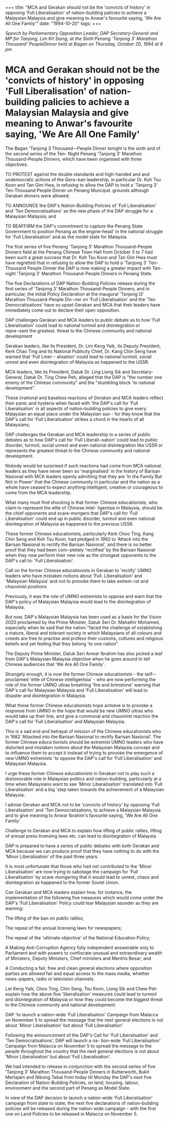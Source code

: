 +++ 
title: "MCA and Gerakan should not be the 'convicts of history' in opposing 'Full Liberalisation'	of nation-building palicies to achieve a Malaysian Malaysia and give meaning to Anwar's favourite saying, 'We Are All One Family'"
date: "1994-10-20"
tags:
+++

_Speech by Parliamentary Opposition Leader, DAP Secretary-General and MP for Tanjong, Lim Kit Siang, at the Sixth Penang 'Tanjong 3' Marathon Thousand' PeopleDinner held at Bagan on Thursday, October 20, 1994 at 8 pm_

# MCA and Gerakan should not be the 'convicts of history' in opposing 'Full Liberalisation'	of nation-building palicies to achieve a Malaysian Malaysia and give meaning to Anwar's favourite saying, 'We Are All One Family'

The Bagan 'Tanjong 3 Thousand--People Dinner tonight is the sixth and of the second series of the Ten- Night Penang 'Tanjong 3' Marathon Thousand-People Dinners, which have been organised with three objectives:</u>

TO PROTEST against the double standards and high-handed and and undemocratic actions of the Gera¬kan leadership, in particular Dr. Koh Tsu Koon and Tan Gim Hwa, in refusing to allow the DAP to hold a  'Tanjong 3' Ten-Thousand People Dinner on Penang Muncipal. grounds although Gerakan dinners were allowed;

TO ANNOUNCE the DAP's Nation-Building Policies of 'Full Liberalisation' and 'Ten Democratisations' as the new phase of the DAP struggle for a Malaysian Malaysia; and

TO REAFFIRM the DAP's commitment to capture the Penang State Government to position Penang as the engine-head' in the national struggle for 'Full Liberalisation' and as the model state for Malaysia.

The first series of five Penang 'Tanjong 3' Marathon Thousand-People Dinners field at the Penang Chinese Town Hall from October 3 to 7 had been such a great success that Dr. Koh Tsu Koon and Tan Gim Hwa must have regretted that in refusing to allow the DAP to hold a 'Tanjong 3' Ten-Thousand People Dinner the DAP is now making a greater impact with Ten-night 'Tanjong 3' Marathon Thousand-People Dinners in Penang State.

The five Declarations of DAP Nation-Building Policies release during the first series of 'Tanjong 3' Marathon Thousand-People Dinners, and in particular, the initial Policy Declaration at the inaugural 'Tanjong l3' Marathon Thousand-People Din¬ner on 'Full LiberaIisation' and the 'Ten Democratisations' have so upset Gerakan and MCA that their leaders have immediately come out to declare their open opposition.

DAP challenges Gerakan and MCA leaders to public  debate as to how 'Full Liberalisation' could load to national turmoil and disintegration or repre¬sent the greatest. threat to the Chinese community and national development

Gerakan leaders, like its President, Dr. Lim Keng Yaik, its Deputy President, Kerk Chao Ting and its National Publicity Chief, Dr. Kang Chin Seng have warned that 'Full Liner-- alisation' could lead to national turmoil, social unrest and even disintegration of Malaysia as happened to the USSR.

MCA leaders, like its President, Datuk Dr. Ling Liong Sik and Secretary-General, Datuk Dr. Ting Chew Peh, alleged that the DAP is "the number one enemy of the Chinese community" and the "stumbling block 'to national development".

These irrational and baseless reactions of Gerakan and MCA leaders reflect their panic and hysteria when faced with 'the DAP's call for 'Full Liberalisation' in all aspects of nation-building policies to give every Malaysian an equal place under the Malaysian sun - for they know that the DAP's call for 'Full Liberalisation' strikes a chord in the hearts of all Malaysians;

DAP challenges the Gerakan and MCA leadership to a series of public debates as to how DAP's call for 'Full Liberali¬sation' could lead to public disorder, turmoil, social unrest and even national disintegration like USSR or represents the greatest threat to the Chinese community and national development.

Nobody would be surprised if such reactions had come from MCA national. leaders as they have never been so 'marginalised' in the history of Barisan Nasional with MCA leaders openly admitting that they are 'In the Family But Not in Power' that the Chinese community in particular and the nation as a whole have ceased to expect anything intelligent, creative or courageous to come from the MCA leadership.

What many must find shocking is that former Chinese educationists, who claim to represent the elite of Chinese intel- ligentsia in Malaysia, should be the chief opponents and scare-mongers that DAP's call for 'Full Liberalisation' could end up in public disorder, turmoil and even national disintegration of Malaysia as happened to the previous USSR.

These former Chinese educationists, particularly Kerk Choo Ting, Kang Chin Seng and Koh Tsu Koon, had pledged in 1982 to 'Attack into the Barisan Nasional to rectify the Barisan Nasional', and there is no better proof that they had been com¬pletely 'rectified' by the Barisan Nasional when they now perform their new role as the strongest opponents to the DAP's call to: 'Full Liberalisation'.

Call on the former Chinese educationists in Gerakan to 'rectify' UMNO leaders who have mistaken notions about 'Full. Liberalisation' and 'Malaysian Malaysia' and not to provoke them to take extrem¬ist and chauvinist positions

Previously, it was the role of UMNO extremists to oppose and warn that the DAP's policy of Malaysian Malaysia would lead to the disintegration of Malaysia.

But now, DAP's Malaysian Malaysia has been used as a basis for the Vision 2020 proclaimed by the Prime Minister, Datuk Seri Dr. Mahathir Mohamed, especially when lie said that the nation "faced the challenge of establishing a mature, liberal and tolerant society in which Malaysians of all colours and creeds are free to practise and profess their customs, cultures and religious beliefs and yet feeling that they belong 'to one nation".

The Deputy Prime Minister, Datuk Seri Anwar Ibrahim has also picked a leaf from DAP's Malaysian Malaysia objective when he goes around to tell Chinese audiences that 'We Are All One Family'.

Strangely enough, it is now the former Chinese educationists - the self--proclaimed 'elite of Chinese intelligentsia' - who are now performing the role of the former UMNO ultras breathing 'fire and brimstone' warning that DAP's call for Malaysian Malaysia and 'Full Liberalisation' will lead to disaster and disintegration in Malaysia.

What these former Chinese educationists hope achieve is to provoke a response from UMNO in the hope that  would be new UMNO ultras who would take up their line, and give a communal and chauvinist reaction the DAP's call for 'Full Liberalisation' and Malaysian Malaysia.

This is a sad end and betrayal of mission of the Chinese educationists who in 1982 'Attacked into the Barisan Nasional to rectify Barisan Nasional’. The former Chinese educa tionists should be extremist UMNO leaders who have distorted and mistaken  notions about the Malaysian Malaysia concept and to influence them to accept it instead of trying to provoke the emergence of new UMNO extremists 'to oppose the DAP's call for 'Full Liberalisation' and Malaysian Malaysia.

I urge these former Chinese educationists in Gerakan not to play such a dishonorable role in Malaysian politics and nation-building, particularly at a time when Malaysians want to see 'Minor Liberalisation' translated into 'Full Liberalisation' and a big 'step taken towards the achievement of a Malaysian Malaysia.

I advise Gerakan and MCA not to be 'convicts of history' by opposing 'Full Liberalisation' and 'Ten Democratisations, to achieve a Malaysian Malaysia and to give meaning to Anwar Ibrahim's favourite saying, 'We Are All One Family'.

Challenge to Gerakan and MCA to explain how lifting of public rallies, lifting of annual press licensing laws etc. can lead to disintegration of Malaysia

DAP is prepared to have a series of public debates with both Gerakan and MCA because we can produce proof that they have nothing to do with the 'Minor Liberalisation' of the past three years.

It is most unfortunate that those who had not contributed to the 'Minor Liberalisation' are now trying to sabotage the campaign for 'Full Liberalisation' by scare-mongering that it would lead to unrest, chaos and disintegration as happened to the former Soviet Union.

Can Gerakan and MCA leaders explain how, for instance, the implementation of the following five measures which would come under the DAP's 'Full Liberalisation' Policy could tear Malaysian asunder as they are warning:

The lifting of the ban on public rallies;

The repeal of the annual licensing laws for newspapers;

The repeal of the 'ultimate objective' of the National Education Policy;

A Making Anti-Corruption Agency fully independent answerable only to Parliament and with powers to confiscate unusual and extraordinary wealth of Ministers, Deputy Ministers, Chief ministers and Mentris Besar; and

A Conducting a fair, free and clean general elections where opposition parties are allowed fair and equal access to the mass media, whether news¬papers, radio or television channels.

Let Keng Yaik, Choo Ting, Chin Seng, Tsu Koon, Liong Sik and Chew Peh explain how the above five 'liberalisation' measures could lead to turmoil and disintegration of Malaysia or how they could become the biggest threat to the Chinese community and national development.

DAP 'to launch a nation-wide 'Full Liberalisation' Campaign from Malacca on November 5 to spread the message that the next general elections is not about 'Minor Liberalisation' but about 'Full Liberalisation'

Following the announcement of the DAP's Call for 'Full Liberalisation' and 'Ten Democratisations', DAP will launch a na- tion-wide 'Full Liberalisation' Campaign from Malacca on November 5 to spread the message to the people throughout the country that the next general elections is not about 'Minor Liberalisation' but about 'Full Liberalisation'.

We had intended to release in conjunction with the second series of five 'Tanjong 3' Marathon Thousand-People Dinners in Butterworth, Bukit Mertajam and Nibong Tebal from today till Monday the DAP's next five Declaration of Nation-Building Policies, on land, housing, labour, environment and the second part of Penang as Model State.

In view of the DAP decision to launch a nation-wide 'Full Liberalisation' campaign from state to state, the next five declarations of nation-building policies will be released during the nation-wide campaign - with the first one on Land Policies to be released in Malacca on November 5.
 

